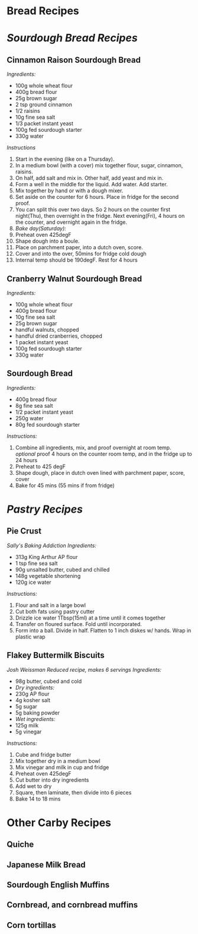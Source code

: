# Bread Recipes

# *Sourdough Bread Recipes*

## Cinnamon Raison Sourdough Bread
*Ingredients:*
- 100g whole wheat flour
- 400g bread flour
- 25g brown sugar
- 2 tsp ground cinnamon
- 1/2 raisins
- 10g fine sea salt
- 1/3 packet instant yeast
- 100g fed sourdough starter
- 330g water

*Instructions*
1. Start in the evening (like on a Thursday).  
2. In a medium bowl (with a cover) mix together flour, sugar, cinnamon, raisins.
3. On half, add salt and mix in.  Other half, add yeast and mix in.  
4. Form a well in the middle for the liquid.  Add water.  Add starter.
5. Mix together by hand or with a dough mixer.
6. Set aside on the counter for 6 hours.  Place in fridge for the second proof.
7. You can split this over two days.  So 2 hours on the counter first night(Thu), then overnight in the fridge.  Next evening(Fri), 4 hours on the counter, and overnight again in the fridge.
8. *Bake day(Saturday):*
9. Preheat oven 425degF
10. Shape dough into a boule.
11. Place on parchment paper, into a dutch oven, score.
12. Cover and into the over, 50mins for fridge cold dough
13. Internal temp should be 190degF.  Rest for 4 hours

## Cranberry Walnut Sourdough Bread
*Ingredients:*
- 100g whole wheat flour
- 400g bread flour
- 10g fine sea salt
- 25g brown sugar
- handful walnuts, chopped
- handful dried cranberries, chopped
- 1 packet instant yeast
- 100g fed sourdough starter
- 330g water


## Sourdough Bread
*Ingredients:*
- 400g bread flour
- 8g fine sea salt
- 1/2 packet instant yeast
- 250g water
- 80g fed sourdough starter

*Instructions:*
1. Combine all ingredients, mix, and proof overnight at room temp.  
*optional* proof 4 hours on the counter room temp, and in the fridge up to 24 hours
2. Preheat to 425 degF
3. Shape dough, place in dutch oven lined with parchment paper, score, cover
4. Bake for 45 mins (55 mins if from fridge)

# *Pastry Recipes*

## Pie Crust
*Sally's Baking Addiction*
*Ingredients:*
- 313g King Arthur AP flour
- 1 tsp fine sea salt
- 90g unsalted butter, cubed and chilled
- 148g vegetable shortening
- 120g ice water

*Instructions:*
1. Flour and salt in a large bowl
2. Cut both fats using pastry cutter
3. Drizzle ice water 1Tbsp(15ml) at a time until it comes together
4. Transfer on floured surface.  Fold until incorporated.
5. Form into a ball.  Divide in half.  Flatten to 1 inch diskes w/ hands.  Wrap in plastic wrap

## Flakey Buttermilk Biscuits
*Josh Weissman*
*Reduced recipe, makes 6 servings*
*Ingredients:*
- 98g butter, cubed and cold
- *Dry ingredients:*
- 230g AP flour
- 4g kosher salt
- 5g sugar
- 5g baking powder
- *Wet ingredients:*
- 125g milk 
- 5g vinegar

*Instructions:*
1. Cube and fridge butter
2. Mix together dry in a medium bowl
3. Mix vinegar and milk in cup and fridge
4. Preheat oven 425degF
5. Cut butter into dry ingredients
6. Add wet to dry
7. Square, then laminate, then divide into 6 pieces
8. Bake 14 to 18 mins


# Other Carby Recipes

## Quiche

## Japanese Milk Bread

## Sourdough English Muffins

## Cornbread, and cornbread muffins

## Corn tortillas